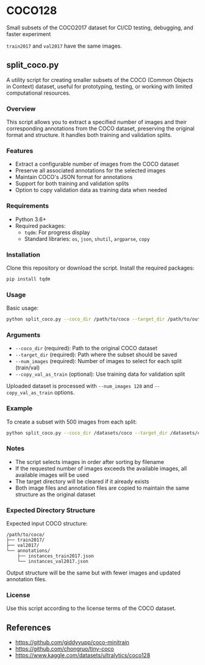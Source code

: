 # COCO128

Small subsets of the COCO2017 dataset for CI/CD testing, debugging, and faster experiment

`train2017` and `val2017` have the same images.

## split_coco.py

A utility script for creating smaller subsets of the COCO (Common Objects in Context) dataset, useful for prototyping, testing, or working with limited computational resources.

### Overview

This script allows you to extract a specified number of images and their corresponding annotations from the COCO dataset, preserving the original format and structure. It handles both training and validation splits.

### Features

- Extract a configurable number of images from the COCO dataset
- Preserve all associated annotations for the selected images
- Maintain COCO's JSON format for annotations
- Support for both training and validation splits
- Option to copy validation data as training data when needed

### Requirements

- Python 3.6+
- Required packages:
  - `tqdm`: For progress display
  - Standard libraries: `os`, `json`, `shutil`, `argparse`, `copy`

### Installation

Clone this repository or download the script. Install the required packages:

```bash
pip install tqdm
```

### Usage

Basic usage:

```bash
python split_coco.py --coco_dir /path/to/coco --target_dir /path/to/output --num_images 1000
```

### Arguments

- `--coco_dir` (required): Path to the original COCO dataset
- `--target_dir` (required): Path where the subset should be saved
- `--num_images` (required): Number of images to select for each split (train/val)
- `--copy_val_as_train` (optional): Use training data for validation split 

Uploaded dataset is processed with `--num_images 128` and `--copy_val_as_train` options.

### Example

To create a subset with 500 images from each split:

```bash
python split_coco.py --coco_dir /datasets/coco --target_dir /datasets/coco_small --num_images 500
```

### Notes

- The script selects images in order after sorting by filename
- If the requested number of images exceeds the available images, all available images will be used
- The target directory will be cleared if it already exists
- Both image files and annotation files are copied to maintain the same structure as the original dataset

### Expected Directory Structure

Expected input COCO structure:
```
/path/to/coco/
├── train2017/
├── val2017/
└── annotations/
    ├── instances_train2017.json
    └── instances_val2017.json
```

Output structure will be the same but with fewer images and updated annotation files.

### License

Use this script according to the license terms of the COCO dataset.

## References
- https://github.com/giddyyupp/coco-minitrain
- https://github.com/chongruo/tiny-coco
- https://www.kaggle.com/datasets/ultralytics/coco128